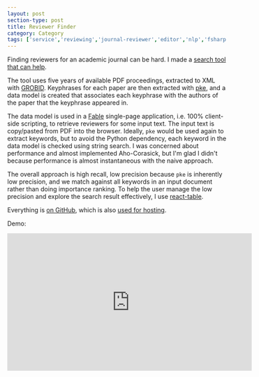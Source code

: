 ```yaml
---
layout: post
section-type: post
title: Reviewer Finder
category: Category
tags: ['service','reviewing','journal-reviewer','editor','nlp','fsharp']
---
```

Finding reviewers for an academic journal can be hard. I made a [search tool that can help](
https://olney.ai/jedm-reviewer-finder/).

The tool uses five years of available PDF proceedings, extracted to XML with [GROBID](https://github.com/kermitt2/grobid). Keyphrases for each paper are then extracted with [pke](https://github.com/boudinfl/pke), and a data model is created that associates each keyphrase with the authors of the paper that the keyphrase appeared in.

The data model is used in a [Fable](https://fable.io/) single-page application, i.e. 100% client-side scripting, to retrieve reviewers for some input text. The input text is copy/pasted from PDF into the browser. Ideally, `pke` would be used again to extract keywords, but to avoid the Python dependency, each keyword in the data model is checked using string search. I was concerned about performance and almost implemented Aho-Corasick, but I'm glad I didn't because performance is almost instantaneous with the naive approach.

The overall approach is high recall, low precision because `pke` is inherently low precision, and we match against all keywords in an input document rather than doing importance ranking. To help the user manage the low precision and explore the search result effectively, I use [react-table](https://react-table.js.org/).

Everything is [on GitHub](https://github.com/aolney/jedm-reviewer-finder), which is also [used for hosting](https://olney.ai/jedm-reviewer-finder/).

Demo:

<iframe width="560" height="315" src="https://www.youtube.com/embed/4HdtmNxaaKM" title="JEDM Reviewer Finder" frameborder="0" allow="accelerometer; autoplay; clipboard-write; encrypted-media; gyroscope; picture-in-picture" allowfullscreen></iframe>